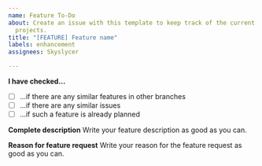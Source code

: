 ```yaml
---
name: Feature To-Do
about: Create an issue with this template to keep track of the current development
  projects.
title: "[FEATURE] Feature name"
labels: enhancement
assignees: Skyslycer

---
```


**I have checked...**
- [ ] ...if there are any similar features in other branches
- [ ] ...if there are any similar issues
- [ ] ...if such a feature is already planned

**Complete description**
Write your feature description as good as you can.

**Reason for feature request**
Write your reason for the feature request as good as you can.
